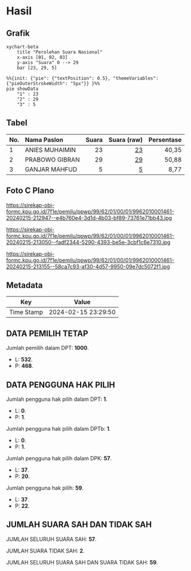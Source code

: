 # Hasil

## Grafik

```mermaid
xychart-beta
    title "Perolehan Suara Nasional"
    x-axis [01, 02, 03]
    y-axis "Suara" 0 --> 29
    bar [23, 29, 5]
```

```mermaid
%%{init: {"pie": {"textPosition": 0.5}, "themeVariables": {"pieOuterStrokeWidth": "5px"}} }%%
pie showData
    "1" : 23
    "2" : 29
    "3" : 5
```

## Tabel

| No. | Nama Paslon    | Suara | Suara (raw) | Persentase |
|:--- |:-------------- | -----:| -----------:| ----------:|
| 1   | ANIES MUHAIMIN | 23    | [23][p-1]   | 40,35      |
| 2   | PRABOWO GIBRAN | 29    | [29][p-2]   | 50,88      |
| 3   | GANJAR MAHFUD  | 5     | [5][p-3]    | 8,77       |


[p-1]: https://github.com/gigit-pemilu/pemilu-2024/blob/main/pilpres/hitung-suara/sub/99-luar-negeri/sub/62-kuala-lumpur-malaysia/sub/01-kuala-lumpur-malaysia/sub/0001-kuala-lumpur-malaysia/sub/461-tps-148/sub/paslon-1.txt
[p-2]: https://github.com/gigit-pemilu/pemilu-2024/blob/main/pilpres/hitung-suara/sub/99-luar-negeri/sub/62-kuala-lumpur-malaysia/sub/01-kuala-lumpur-malaysia/sub/0001-kuala-lumpur-malaysia/sub/461-tps-148/sub/paslon-2.txt
[p-3]: https://github.com/gigit-pemilu/pemilu-2024/blob/main/pilpres/hitung-suara/sub/99-luar-negeri/sub/62-kuala-lumpur-malaysia/sub/01-kuala-lumpur-malaysia/sub/0001-kuala-lumpur-malaysia/sub/461-tps-148/sub/paslon-3.txt

## Foto C Plano

https://sirekap-obj-formc.kpu.go.id/7f1e/pemilu/ppwp/99/62/01/00/01/9962010001461-20240215-212947--e4b760e4-3d1d-4b03-bf89-73761e71bb43.jpg

https://sirekap-obj-formc.kpu.go.id/7f1e/pemilu/ppwp/99/62/01/00/01/9962010001461-20240215-213050--fadf2344-5290-4393-be5e-3cbf1c6e7310.jpg

https://sirekap-obj-formc.kpu.go.id/7f1e/pemilu/ppwp/99/62/01/00/01/9962010001461-20240215-213155--58ca7c93-af30-4d57-9950-09e7dc5072f1.jpg


## Metadata

| Key        | Value               |
| ---------- | ------------------- |
| Time Stamp | 2024-02-15 23:29:50 |


## DATA PEMILIH TETAP

Jumlah pemilih dalam DPT: **1000**.
 * L: **532**.
 * P: **468**.

## DATA PENGGUNA HAK PILIH

Jumlah pengguna hak pilih dalam DPT: **1**.
 * L: **0**.
 * P: **1**.

Jumlah pengguna hak pilih dalam DPTb: **1**.
 * L: **0**.
 * P: **1**.

Jumlah pengguna hak pilih dalam DPK: **57**.
 * L: **37**.
 * P: **20**.

Jumlah pengguna hak pilih: **59**.
 * L: **37**.
 * P: **22**.

## JUMLAH SUARA SAH DAN TIDAK SAH

JUMLAH SELURUH SUARA SAH: **57**.

JUMLAH SUARA TIDAK SAH: **2**.

JUMLAH SELURUH SUARA SAH DAN SUARA TIDAK SAH: **59**.


